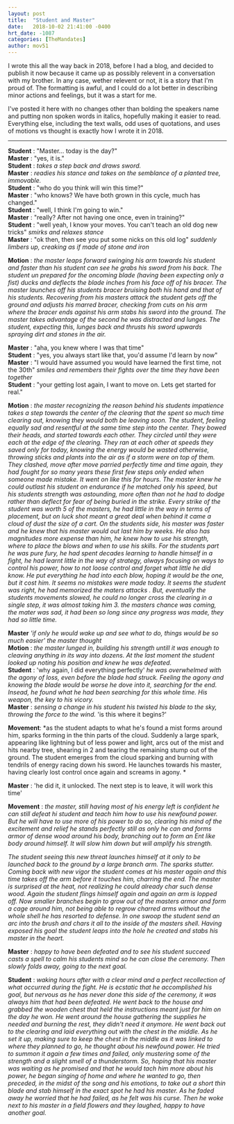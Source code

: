 ```yaml
---
layout: post
title:  "Student and Master"
date:   2018-10-02 21:41:00 -0400
hrt_date: -1087
categories: [TheMandates]
author: mov51
---
```

I wrote this all the way back in 2018, before I had a blog, and decided to publish it now because it came up as possibly relevent in a conversation with my brother. In any case, wether relevent or not, it is a story that I'm proud of. The formatting is awful, and I could do a lot better in describing minor actions and feelings, but it was a start for me.  

I've posted it here with no changes other than bolding the speakers name and putting non spoken words in italics, hopefully making it easier to read. Everything else, including the text walls, odd uses of quotations, and uses of motions vs thought is exactly how I wrote it in 2018. 

---

**Student** : "Master… today is the day?"  
**Master** : "yes, it is."  
**Student** : *takes a step back and draws sword.*  
**Master** : *readies his stance and takes on the semblance of a planted tree, immovable.*  
**Student** : "who do you think will win this time?"  
**Master** : "who knows? We have both grown in this cycle, much has changed."  
**Student** : "well, I think I'm going to win."  
**Master** : "really? After not having one once, even in training?"  
**Student** : "well yeah, I know your moves. You can't teach an old dog new tricks" *smirks and relaxes stance*  
**Master** : "ok then, then see you put some nicks on this old log" *suddenly limbers up, creaking as if made of stone and iron*  

**Motion** : *the master leaps forward swinging his arm towards his student and faster than his student can see he grabs his sword from his back. The student un prepared for the oncoming blade (having been expecting only a fist) ducks and deflects the blade inches from his face off of his bracer. The master launches off his students bracer bruising both his hand and that of his students. Recovering from his masters attack the student gets off the ground and adjusts his marred bracer, checking from cuts on his arm where the bracer ends against his arm stabs his sword into the ground. The master takes advantage of the second he was distracted and lunges. The student, expecting this, lunges back and thrusts his sword upwards spraying dirt and stones in the air.*

**Master** : "aha, you knew where I was that time"  
**Student** : "yes, you always start like that, you'd assume I'd learn by now"  
**Master** : "I would have assumed you would have learned the first time, not the 30th" *smiles and remembers their fights over the time they have been together*  
**Student** : "your getting lost again, I want to move on. Lets get started for real."  

**Motion** : *the master recognizing the reason behind his students impatience takes a step towards the center of the clearing that the spent so much time clearing out, knowing they would both be leaving soon. The student, feeling equally sad and resentful at the same time step into the center. They bowed their heads, and started towards each other. They circled until they were each at the edge of the clearing. They ran at each other at speeds they saved only for today, knowing the energy would be wasted otherwise, throwing sticks and plants into the air as if a storm were on top of them. They clashed, move after move parried perfectly time and time again, they had fought for so many years these first few steps only ended when someone made mistake. It went on like this for hours. The master knew he could outlast his student on endurance if he matched only his speed, but his students strength was astounding, more often than not he had to dodge rather than deflect for fear of being buried in the strike. Every strike of the student was worth 5 of the masters, he had little in the way in terms of placement, but on luck shot meant a great deal when behind it came a cloud of dust the size of a cart. On the students side, his master was faster and he knew that his master would out last him by weeks. He also has magnitudes more expense than him, he knew how to use his strength, where to place the blows and when to use his skills. For the students part he was pure fury, he had spent decades learning to handle himself in a fight, he had learnt little in the way of strategy, always focusing on ways to control his power, how to not loose control and forget what little he did know. He put everything he had into each blow, hoping it would be the one, but it cost him. It seems no mistakes were made today. It seems the student was right, he had memorized the maters attacks . But, eventually the students movements slowed, he could no longer cross the clearing in a single step, it was almost taking him 3. the masters chance was coming, the mater was sad, it had been so long since any progress was made, they had so little time.*

**Master** *'if only he would wake up and see what to do, things would be so much easier' the master thought*  
**Motion** : *the master lunged in, building his strength untill it was enough to cleaving anything in its way into dozens. At the last moment the student looked up noting his position and knew he was defeated.*  
**Student** : 'why again, I did everything perfectly' *he was overwhelmed with the agony of loss, even before the blade had struck. Feeling the agony and knowing the blade would be worse he dove into it, searching for the end. Insead, he found what he had been searching for this whole time. His weapon, the key to his vicory.*  
**Master** : *sensing a change in his student his twisted his blade to the sky, throwing the force to the wind.* 'is this where it begins?'  

**Movement**: *as the student adapts to what he's found a mist forms around him, sparks forming in the thin parts of the cloud. Suddenly a large spark, appearing like lightning but of less power and light, arcs out of the mist and hits nearby tree, shearing in 2 and tearing the remaining stump out of the ground. The student emerges from the cloud sparking and burning with tendrils of energy racing down his sword. He launches towards his master, having clearly lost control once again and screams in agony. *

**Master** : 'he did it, it unlocked. The next step is to leave, it will work this time'  

**Movement** : *the master, still having most of his energy left is confident he can still defeat hi student and teach him how to use his newfound power. But he will have to use more of his power to do so, clearing his mind of the excitement and relief he stands perfectly still as only he can and forms armor of dense wood around his body, branching out to form an Ent like body around himself. It will slow him down but will amplify his strength.*  

*The student seeing this new threat launches himself at it only to be launched back to the ground by a large branch arm. The sparks stutter. Coming back with new vigor the student comes at his master again and this time takes off the arm before it touches him, charring the end. The master is surprised at the heat, not realizing he could already char such dense wood. Again the student flings himself again and again an arm is lopped off. Now smaller branches begin to grow out of the masters armor and form a cage around him, not being able to regrow charred arms without the whole shell he has resorted to defense. In one swoop the student send an arc into the brush and chars it all to the inside of the masters shell. Having exposed his goal the student leaps into the hole he created and stabs his master in the heart.*  

**Master** : *happy to have been defeated and to see his student succeed casts a spell to calm his students mind so he can close the ceremony. Then slowly folds away, going to the next goal.*  

**Student** : *waking hours after with a clear mind and a perfect recollection of what occurred during the fight. He is ecstatic that he accomplished his goal, but nervous as he has never done this side of the ceremony, it was always him that had been defeated. He went back to the house and grabbed the wooden chest that held the instructions meant just for him on the day he won. He went around the house gathering the supplies he needed  and burning the rest, they didn't need it anymore. He went back out to the clearing and laid everything out with the chest in the middle. As he set it up, making sure to keep the chest in the middle as it was linked to where they planned to go, he thought about his newfound power. He tried to summon it again a few times and failed, only mustering some of the strength and a slight smell of a thunderstorm. So, hoping that his master was waiting as he promised and that he would tach him more about his power, he began singing of home and where he wanted to go, then preceded, in the midst of the song and his emotions, to take out a short thin blade and stab himself in the exact spot he had his master. As he faded away he worried that he had failed, as he felt was his curse. Then he woke next to his master in a field flowers and they laughed, happy to have another goal.*  